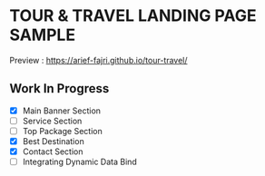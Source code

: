 # TOUR & TRAVEL LANDING PAGE SAMPLE

Preview : https://arief-fajri.github.io/tour-travel/

## Work In Progress

- [x] Main Banner Section
- [ ] Service Section
- [ ] Top Package Section
- [x] Best Destination
- [x] Contact Section
- [ ] Integrating Dynamic Data Bind